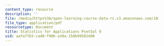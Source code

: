```yaml
---
content_type: resource
description: ''
file: /media/https%3A/open-learning-course-data-rc.s3.amazonaws.com/18-443-statistics-for-applications-spring-2015/aafa77b5ca40f90ba38a158b99582408_MIT18_443S15_PsetSol9.pdf
file_type: application/pdf
resourcetype: Document
title: Statistics for Applications PsetSol 9
uid: aafa77b5-ca40-f90b-a38a-158b99582408
---
```

